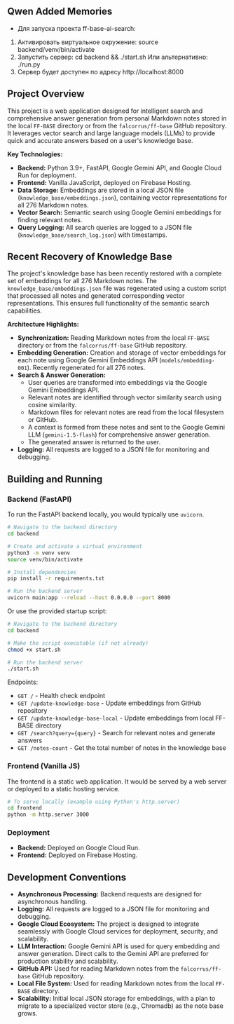 ## Qwen Added Memories
- Для запуска проекта ff-base-ai-search:
1. Активировать виртуальное окружение: source backend/venv/bin/activate
2. Запустить сервер: cd backend && ./start.sh
   Или альтернативно: ./run.py
3. Сервер будет доступен по адресу http://localhost:8000

## Project Overview

This project is a web application designed for intelligent search and comprehensive answer generation from personal Markdown notes stored in the local `FF-BASE` directory or from the `falcorrus/ff-base` GitHub repository. It leverages vector search and large language models (LLMs) to provide quick and accurate answers based on a user's knowledge base.

**Key Technologies:**

*   **Backend:** Python 3.9+, FastAPI, Google Gemini API, and Google Cloud Run for deployment.
*   **Frontend:** Vanilla JavaScript, deployed on Firebase Hosting.
*   **Data Storage:** Embeddings are stored in a local JSON file (`knowledge_base/embeddings.json`), containing vector representations for all 276 Markdown notes.
*   **Vector Search:** Semantic search using Google Gemini embeddings for finding relevant notes.
*   **Query Logging:** All search queries are logged to a JSON file (`knowledge_base/search_log.json`) with timestamps.

## Recent Recovery of Knowledge Base

The project's knowledge base has been recently restored with a complete set of embeddings for all 276 Markdown notes. The `knowledge_base/embeddings.json` file was regenerated using a custom script that processed all notes and generated corresponding vector representations. This ensures full functionality of the semantic search capabilities.

**Architecture Highlights:**

*   **Synchronization:** Reading Markdown notes from the local `FF-BASE` directory or from the `falcorrus/ff-base` GitHub repository.
*   **Embedding Generation:** Creation and storage of vector embeddings for each note using Google Gemini Embeddings API (`models/embedding-001`). Recently regenerated for all 276 notes.
*   **Search & Answer Generation:**
    *   User queries are transformed into embeddings via the Google Gemini Embeddings API.
    *   Relevant notes are identified through vector similarity search using cosine similarity.
    *   Markdown files for relevant notes are read from the local filesystem or GitHub.
    *   A context is formed from these notes and sent to the Google Gemini LLM (`gemini-1.5-flash`) for comprehensive answer generation.
    *   The generated answer is returned to the user.
*   **Logging:** All requests are logged to a JSON file for monitoring and debugging.

## Building and Running

### Backend (FastAPI)

To run the FastAPI backend locally, you would typically use `uvicorn`.

```bash
# Navigate to the backend directory
cd backend

# Create and activate a virtual environment
python3 -m venv venv
source venv/bin/activate

# Install dependencies
pip install -r requirements.txt

# Run the backend server
uvicorn main:app --reload --host 0.0.0.0 --port 8000
```

Or use the provided startup script:

```bash
# Navigate to the backend directory
cd backend

# Make the script executable (if not already)
chmod +x start.sh

# Run the backend server
./start.sh
```

Endpoints:

*   `GET /` - Health check endpoint
*   `GET /update-knowledge-base` - Update embeddings from GitHub repository
*   `GET /update-knowledge-base-local` - Update embeddings from local FF-BASE directory
*   `GET /search?query={query}` - Search for relevant notes and generate answers
*   `GET /notes-count` - Get the total number of notes in the knowledge base

### Frontend (Vanilla JS)

The frontend is a static web application. It would be served by a web server or deployed to a static hosting service.

```bash
# To serve locally (example using Python's http.server)
cd frontend
python -m http.server 3000
```

### Deployment

*   **Backend:** Deployed on Google Cloud Run.
*   **Frontend:** Deployed on Firebase Hosting.

## Development Conventions

*   **Asynchronous Processing:** Backend requests are designed for asynchronous handling.
*   **Logging:** All requests are logged to a JSON file for monitoring and debugging.
*   **Google Cloud Ecosystem:** The project is designed to integrate seamlessly with Google Cloud services for deployment, security, and scalability.
*   **LLM Interaction:** Google Gemini API is used for query embedding and answer generation. Direct calls to the Gemini API are preferred for production stability and scalability.
*   **GitHub API:** Used for reading Markdown notes from the `falcorrus/ff-base` GitHub repository.
*   **Local File System:** Used for reading Markdown notes from the local `FF-BASE` directory.
*   **Scalability:** Initial local JSON storage for embeddings, with a plan to migrate to a specialized vector store (e.g., Chromadb) as the note base grows.
